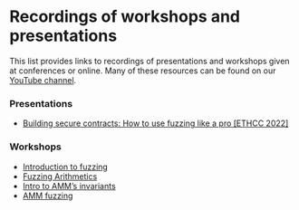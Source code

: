 # Recordings of workshops and presentations
This list provides links to recordings of presentations and workshops given at conferences or online. Many of these resources can be found on our [YouTube channel](https://www.youtube.com/@trailofbits).

### Presentations
- [Building secure contracts: How to use fuzzing like a pro [ETHCC 2022]](https://www.youtube.com/watch?v=1eBa9gouZzc)

### Workshops
- [Introduction to fuzzing](https://www.youtube.com/watch?v=QofNQxW_K08)
- [Fuzzing Arithmetics](https://www.youtube.com/watch?v=9P7sqE6hILM)
- [Intro to AMM’s invariants](https://www.youtube.com/watch?v=n0RaKKVTGvA)
- [AMM fuzzing](https://www.youtube.com/watch?v=OPDA0L9SeNI)